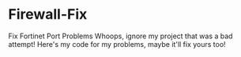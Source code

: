 # Firewall-Fix
Fix Fortinet Port Problems
Whoops, ignore my project that was a bad attempt! Here's my code for my problems, maybe it'll fix yours too!
